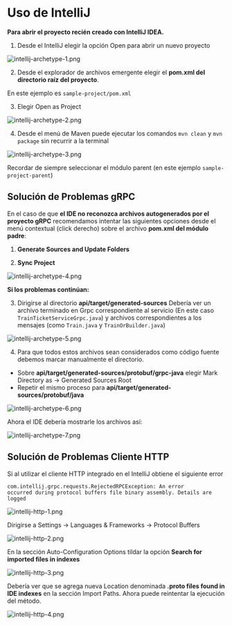 # Uso de IntelliJ

**Para abrir el proyecto recién creado con IntelliJ IDEA.**

1. Desde el IntelliJ elegir la opción <shortcut>Open</shortcut> para abrir un nuevo proyecto

![intellij-archetype-1.png](intellij-archetype-1.png)

2. Desde el explorador de archivos emergente elegir el **pom.xml del directorio raíz del proyecto**.

En este ejemplo es <code>sample-project/pom.xml</code>

3. Elegir <shortcut>Open as Project</shortcut>

![intellij-archetype-2.png](intellij-archetype-2.png)

4. Desde el menú de <shortcut>Maven</shortcut> puede ejecutar los comandos <code>mvn clean</code> y
<code>mvn package</code> sin recurrir a la terminal

![intellij-archetype-3.png](intellij-archetype-3.png)

<tip>

Recordar de siempre seleccionar el módulo parent
(en este ejemplo <code>sample-project-parent</code>)

</tip>

## Solución de Problemas gRPC

<tip>

En el caso de que **el IDE no reconozca archivos autogenerados por el proyecto gRPC** recomendamos intentar
las siguientes opciones desde el menú contextual (click derecho) sobre el archivo **pom.xml del módulo padre**:

1. **Generate Sources and Update Folders**

2. **Sync Project**

![intellij-archetype-4.png](intellij-archetype-4.png)

**Si los problemas continúan:**

3. Dirigirse al directorio **api/target/generated-sources**
Debería ver un archivo terminado en Grpc correspondiente al servicio
(En este caso <code>TrainTicketServiceGrpc.java</code>) y archivos correspondientes
a los mensajes (como <code>Train.java</code> y <code>TrainOrBuilder.java</code>)

![intellij-archetype-5.png](intellij-archetype-5.png)

4. Para que todos estos archivos sean considerados como código fuente debemos
marcar manualmente el directorio.
- Sobre **api/target/generated-sources/protobuf/grpc-java** elegir 
<shortcut>Mark Directory as</shortcut> -> <shortcut>Generated Sources Root</shortcut>
- Repetir el mismo proceso para **api/target/generated-sources/protobuf/java**

![intellij-archetype-6.png](intellij-archetype-6.png)

Ahora el IDE debería mostrarle los archivos así:

![intellij-archetype-7.png](intellij-archetype-7.png)

</tip>

## Solución de Problemas Cliente HTTP

<tip>

Si al utilizar el cliente HTTP integrado en el IntelliJ obtiene el siguiente error

<code>com.intellij.grpc.requests.RejectedRPCException: An error occurred during protocol buffers file binary assembly. Details are logged</code>

![intellij-http-1.png](intellij-http-1.png)

Dirigirse a <shortcut>Settings</shortcut> -> <shortcut>Languages \& Frameworks</shortcut> -> <shortcut>Protocol Buffers</shortcut>

![intellij-http-2.png](intellij-http-2.png)

En la sección Auto-Configuration Options tildar la opción
**Search for imported files in indexes**

![intellij-http-3.png](intellij-http-3.png)

Debería ver que se agrega nueva Location denominada **.proto files found in IDE indexes** 
en la sección Import Paths.
Ahora puede reintentar la ejecución del método.

![intellij-http-4.png](intellij-http-4.png)

</tip>
